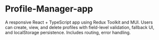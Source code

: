 # Profile-Manager-app
A responsive React + TypeScript app using Redux Toolkit and MUI. Users can create, view, and delete profiles with field-level validation, fallback UI, and localStorage persistence. Includes routing, error handling.
